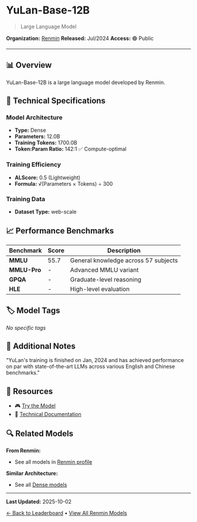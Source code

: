 # YuLan-Base-12B

> Large Language Model

**Organization:** [Renmin](../../labs/renmin.md)
**Released:** Jul/2024
**Access:** 🟢 Public

---

## 📊 Overview

YuLan-Base-12B is a large language model developed by Renmin.

## 🔧 Technical Specifications

### Model Architecture
- **Type:** Dense
- **Parameters:** 12.0B
- **Training Tokens:** 1700.0B
- **Token:Param Ratio:** 142:1 ✅ Compute-optimal

### Training Efficiency
- **ALScore:** 0.5 (Lightweight)
- **Formula:** √(Parameters × Tokens) ÷ 300

### Training Data
- **Dataset Type:** web-scale

## 📈 Performance Benchmarks

| Benchmark | Score | Description |
|-----------|-------|-------------|
| **MMLU** | 55.7 | General knowledge across 57 subjects |
| **MMLU-Pro** | - | Advanced MMLU variant |
| **GPQA** | - | Graduate-level reasoning |
| **HLE** | - | High-level evaluation |

## 🏷️ Model Tags

_No specific tags_

## 📝 Additional Notes

"YuLan's training is finished on Jan, 2024 and has achieved performance on par with state-of-the-art LLMs across various English and Chinese benchmarks."

## 🔗 Resources

- 🎮 [Try the Model](https://github-com.translate.goog/RUC-GSAI/YuLan-Chat?_x_tr_sl=zh-CN&_x_tr_tl=en&_x_tr_hl=en&_x_tr_pto=sc)
- 📄 [Technical Documentation](https://arxiv.org/abs/2406.19853)

## 🔍 Related Models

**From Renmin:**
- See all models in [Renmin profile](../../labs/renmin.md)

**Similar Architecture:**
- See all [Dense models](../../architectures/dense.md)

---

**Last Updated:** 2025-10-02

[← Back to Leaderboard](../../README.md) • [View All Renmin Models](../../labs/renmin.md)
